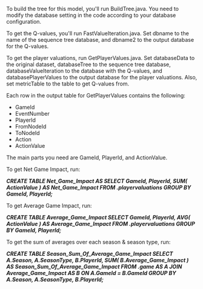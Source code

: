To build the tree for this model, you'll run BuildTree.java. You need to modify the database setting in the code according to your database configuration.  
   
To get the Q-values, you'll run FastValueIteration.java. Set dbname to the name of the sequence tree database, and dbname2 to the output database for the Q-values.
  
To get the player valuations, run GetPlayerValues.java. Set databaseData to the original dataset, databaseTree to the sequence tree database, databaseValueIteration to the database with the Q-values, and databasePlayerValues to the output database for the player valuations. Also, set metricTable to the table to get Q-values from.
  
Each row in the output table for GetPlayerValues contains the following:  
+ GameId  
+ EventNumber  
+ PlayerId  
+ FromNodeId  
+ ToNodeId  
+ Action  
+ ActionValue  
  
The main parts you need are GameId, PlayerId, and ActionValue.
  
To get Net Game Impact, run:
  
***CREATE TABLE Net_Game_Impact AS
SELECT GameId, PlayerId, SUM( ActionValue ) AS Net_Game_Impact
FROM <databasePlayerValues>.playervaluations
GROUP BY GameId, PlayerId;***
  
To get Average Game Impact, run:
  
***CREATE TABLE Average_Game_Impact
SELECT GameId, PlayerId, AVG( ActionValue ) AS Average_Game_Impact
FROM <databasePlayerValues>.playervaluations
GROUP BY GameId, PlayerId;***
  
To get the sum of averages over each season & season type, run:
  
***CREATE TABLE Season_Sum_Of_Average_Game_Impact
SELECT A.Season, A.SeasonType, B.PlayerId, SUM( B.Average_Game_Impact ) AS Season_Sum_Of_Average_Game_Impact
FROM <databaseData>.game AS A 
JOIN Average_Game_Impact AS B
ON A.GameId = B.GameId
GROUP BY A.Season, A.SeasonType, B.PlayerId;***
